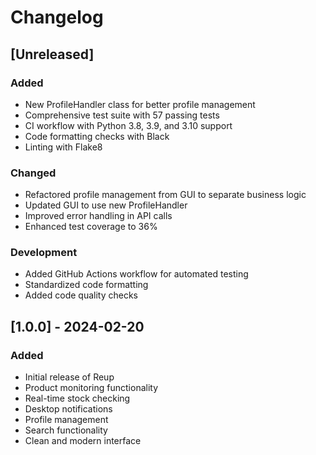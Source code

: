 # Changelog

## [Unreleased]
### Added
- New ProfileHandler class for better profile management
- Comprehensive test suite with 57 passing tests
- CI workflow with Python 3.8, 3.9, and 3.10 support
- Code formatting checks with Black
- Linting with Flake8

### Changed
- Refactored profile management from GUI to separate business logic
- Updated GUI to use new ProfileHandler
- Improved error handling in API calls
- Enhanced test coverage to 36%

### Development
- Added GitHub Actions workflow for automated testing
- Standardized code formatting
- Added code quality checks

## [1.0.0] - 2024-02-20
### Added
- Initial release of Reup
- Product monitoring functionality
- Real-time stock checking
- Desktop notifications
- Profile management
- Search functionality
- Clean and modern interface